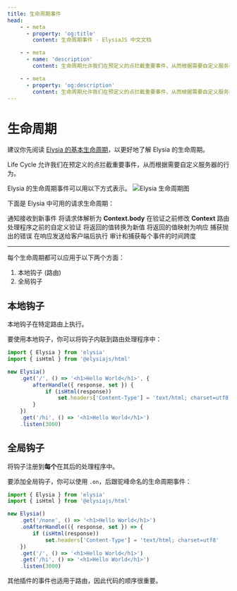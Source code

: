 ```yaml
---
title: 生命周期事件
head:
    - - meta
      - property: 'og:title'
        content: 生命周期事件 - ElysiaJS 中文文档

    - - meta
      - name: 'description'
        content: 生命周期允许我们在预定义的点拦截重要事件，从而根据需要自定义服务器的行为。

    - - meta
      - property: 'og:description'
        content: 生命周期允许我们在预定义的点拦截重要事件，从而根据需要自定义服务器的行为。
---
```


<script setup>
    import Card from '../../components/nearl/card.vue'
    import Deck from '../../components/nearl/card-deck.vue'
</script>

# 生命周期

建议你先阅读 [Elysia 的基本生命周期](/essential/life-cycle)，以更好地了解 Elysia 的生命周期。

Life Cycle 允许我们在预定义的点拦截重要事件，从而根据需要自定义服务器的行为。

Elysia 的生命周期事件可以用以下方式表示。
![Elysia 生命周期图](/assets/lifecycle.webp)

下面是 Elysia 中可用的请求生命周期：

<Deck>
    <Card title="Request" href="request">
        通知接收到新事件
    </Card>
    <Card title="Parse" href="parse">
        将请求体解析为 <b>Context.body</b>
    </Card>
    <Card title="Transform" href="transform">
        在验证之前修改 <b>Context</b>
    </Card>
    <Card title="Before Handle" href="before-handle">
        路由处理程序之前的自定义验证
    </Card>
    <Card title="After Handle" href="after-handle">
        将返回的值转换为新值
    </Card>
    <Card title="Map Response" href="on-error">
        将返回的值映射为响应
    </Card>
    <Card title="On Error" href="on-error">
        捕获抛出的错误
    </Card>
    <Card title="On Response" href="on-response">
        在响应发送给客户端后执行
    </Card>
    <Card title="Trace" href="trace">
        审计和捕获每个事件的时间跨度
    </Card>
</Deck>

---

每个生命周期都可以应用于以下两个方面：

1. 本地钩子 (路由)
2. 全局钩子

## 本地钩子

本地钩子在特定路由上执行。

要使用本地钩子，你可以将钩子内联到路由处理程序中：

```typescript twoslash
import { Elysia } from 'elysia'
import { isHtml } from '@elysiajs/html'

new Elysia()
    .get('/', () => '<h1>Hello World</h1>', {
        afterHandle({ response, set }) {
            if (isHtml(response))
                set.headers['Content-Type'] = 'text/html; charset=utf8'
        }
    })
    .get('/hi', () => '<h1>Hello World</h1>')
    .listen(3000)
```

## 全局钩子

将钩子注册到**每个**在其后的处理程序中。

要添加全局钩子，你可以使用 `.on`，后跟驼峰命名的生命周期事件：

```typescript twoslash
import { Elysia } from 'elysia'
import { isHtml } from '@elysiajs/html'

new Elysia()
    .get('/none', () => '<h1>Hello World</h1>')
    .onAfterHandle(({ response, set }) => {
        if (isHtml(response))
            set.headers['Content-Type'] = 'text/html; charset=utf8'
    })
    .get('/', () => '<h1>Hello World</h1>')
    .get('/hi', () => '<h1>Hello World</h1>')
    .listen(3000)
```

其他插件的事件也适用于路由，因此代码的顺序很重要。
